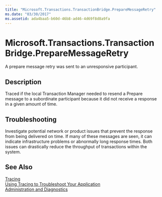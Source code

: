```yaml
---
title: "Microsoft.Transactions.TransactionBridge.PrepareMessageRetry"
ms.date: "03/30/2017"
ms.assetid: ada4baa5-b60d-46b8-ad46-4d69f8d8a9fa
---
```

# Microsoft.Transactions.TransactionBridge.PrepareMessageRetry
A prepare message retry was sent to an unresponsive participant.  
  
## Description  
 Traced if the local Transaction Manager needed to resend a Prepare message to a subordinate participant because it did not receive a response in a given amount of time.  
  
## Troubleshooting  
 Investigate potential network or product issues that prevent the response from being delivered on time.  If many of these messages are seen, it can indicate infrastructure problems or abnormally long response times. Both issues can drastically reduce the throughput of transactions within the system.  
  
## See Also  
 [Tracing](../../../../../docs/framework/wcf/diagnostics/tracing/index.md)  
 [Using Tracing to Troubleshoot Your Application](../../../../../docs/framework/wcf/diagnostics/tracing/using-tracing-to-troubleshoot-your-application.md)  
 [Administration and Diagnostics](../../../../../docs/framework/wcf/diagnostics/index.md)
